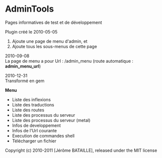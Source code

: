 # AdminTools

Pages informatives de test et de développement

Plugin créé le 2010-05-05

1. Ajoute une page de menu d'admin, et
2. Ajoute tous les sous-menus de cette page

2010-09-08  
La page de menu a pour Url : /admin_menu (route automatique : **admin_menu_url**)

2010-12-31  
Transformé en gem  

**Menu**

* Liste des inflexions
* Liste des traductions
* Liste des routes  
* Liste des processus du serveur
* Liste des processus du serveur (metal)  
* Infos de developpement
* Infos de l'Url courante  
* Execution de commandes shell
* Télécharger un fichier

Copyright (c) 2010-2011 [Jérôme BATAILLE], released under the MIT license
